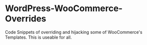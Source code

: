 # WordPress-WooCommerce-Overrides
Code Snippets of overriding and hijacking some of WooCommerce's Templates.
This is useable for all.
